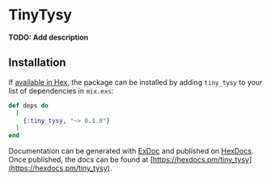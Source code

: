 # TinyTysy

**TODO: Add description**

## Installation

If [available in Hex](https://hex.pm/docs/publish), the package can be installed
by adding `tiny_tysy` to your list of dependencies in `mix.exs`:

```elixir
def deps do
  [
    {:tiny_tysy, "~> 0.1.0"}
  ]
end
```

Documentation can be generated with [ExDoc](https://github.com/elixir-lang/ex_doc)
and published on [HexDocs](https://hexdocs.pm). Once published, the docs can
be found at [https://hexdocs.pm/tiny_tysy](https://hexdocs.pm/tiny_tysy).

